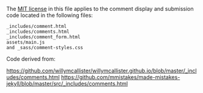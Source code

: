 The [MIT license](https://opensource.org/licenses/MIT) in this file applies to the comment display and submission code located in the following files:

~~~
_includes/comment.html
_includes/comments.html
_includes/comment_form.html
assets/main.js
and _sass/comment-styles.css
~~~

Code derived from:

https://github.com/willymcallister/willymcallister.github.io/blob/master/_includes/comments.html
https://github.com/mmistakes/made-mistakes-jekyll/blob/master/src/_includes/comments.html
